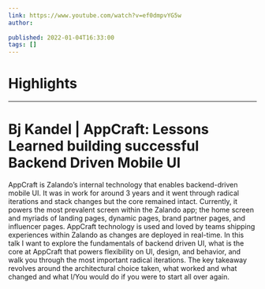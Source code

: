 ```yaml
---
link: https://www.youtube.com/watch?v=ef0dmpvYG5w
author: 
   
published: 2022-01-04T16:33:00
tags: []
---
```

# Highlights


---
# Bj Kandel | AppCraft: Lessons Learned building successful Backend Driven Mobile UI
AppCraft is Zalando’s internal technology that enables backend-driven mobile UI. It was in work for around 3 years and it went through radical iterations and stack changes but the core remained intact. Currently, it powers the most prevalent screen within the Zalando app; the home screen and myriads of landing pages, dynamic pages, brand partner pages, and influencer pages. AppCraft technology is used and loved by teams shipping experiences within Zalando as changes are deployed in real-time. In this talk I want to explore the fundamentals of backend driven UI, what is the core at AppCraft that powers flexibility on UI, design, and behavior, and walk you through the most important radical iterations. The key takeaway revolves around the architectural choice taken, what worked and what changed and what I/You would do if you were to start all over again.